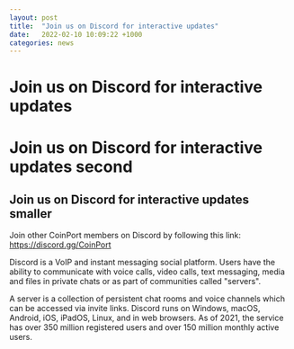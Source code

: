 ```yaml
---
layout: post
title:  "Join us on Discord for interactive updates"
date:   2022-02-10 10:09:22 +1000
categories: news
---
```

# Join us on Discord for interactive updates

# Join us on Discord for interactive updates second

## Join us on Discord for interactive updates smaller

 
Join other CoinPort members on Discord by following this link: <a href="https://discord.gg/mCtXsNejgg">https://discord.gg/CoinPort</a>

Discord is a VoIP and instant messaging social platform. Users have the ability to communicate with voice calls, video calls, text messaging, media and files in private chats or as part of communities called "servers".

A server is a collection of persistent chat rooms and voice channels which can be accessed via invite links. Discord runs on Windows, macOS, Android, iOS, iPadOS, Linux, and in web browsers. As of 2021, the service has over 350 million registered users and over 150 million monthly active users.
